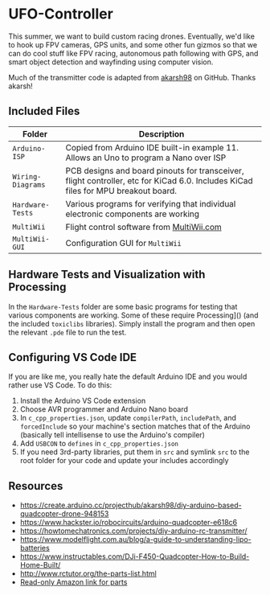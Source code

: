 # UFO-Controller

This summer, we want to build custom racing drones.
Eventually, we'd like to hook up FPV cameras, GPS units, and some other fun gizmos so that we can do cool stuff like FPV racing, autonomous path following with GPS, and smart object detection and wayfinding using computer vision.

Much of the transmitter code is adapted from [akarsh98](https://github.com/akarsh98) on GitHub. Thanks akarsh!

## Included Files

Folder | Description
---|---|
```Arduino-ISP```     | Copied from Arduino IDE built-in example 11. Allows an Uno to program a Nano over ISP
```Wiring-Diagrams``` | PCB designs and board pinouts for transceiver, flight controller, etc for KiCad 6.0. Includes KiCad files for MPU breakout board.
```Hardware-Tests```  | Various programs for verifying that individual electronic components are working
```MultiWii```        | Flight control software from [MultiWii.com](http://www.multiwii.com/)
```MultiWii-GUI```    | Configuration GUI for ```MultiWii```

## Hardware Tests and Visualization with Processing

In the ```Hardware-Tests``` folder are some basic programs for testing that various components are working.
Some of these require Processing]() (and the included ```toxiclibs``` libraries).
Simply install the program and then open the relevant ```.pde``` file to run the test.

## Configuring VS Code IDE

If you are like me, you really hate the default Arduino IDE and you would rather use VS Code.
To do this:

1. Install the Arduino VS Code extension
2. Choose AVR programmer and Arduino Nano board
3. In ```c_cpp_properties.json```, update ```compilerPath```, ```includePath```, and ```forcedInclude``` so your machine's section matches that of the Arduino (basically tell intellisense to use the Arduino's compiler)
4. Add ```USBCON``` to ```defines``` in ```c_cpp_properties.json```
5. If you need 3rd-party libraries, put them in ```src``` and symlink ```src``` to the root folder for your code and update your includes accordingly

## Resources

- https://create.arduino.cc/projecthub/akarsh98/diy-arduino-based-quadcopter-drone-948153
- https://www.hackster.io/robocircuits/arduino-quadcopter-e618c6
- https://howtomechatronics.com/projects/diy-arduino-rc-transmitter/
- https://www.modelflight.com.au/blog/a-guide-to-understanding-lipo-batteries
- https://www.instructables.com/DJi-F450-Quadcopter-How-to-Build-Home-Built/
- http://www.rctutor.org/the-parts-list.html
- [Read-only Amazon link for parts](https://www.amazon.com/hz/wishlist/ls/1BKLT1DHMK0VX?ref_=wl_share)
